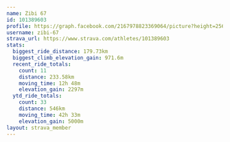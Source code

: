 ```yaml
---
name: Zibi 67
id: 101389603
profile: https://graph.facebook.com/2167978823369064/picture?height=256&width=256
username: zibi-67
strava_url: https://www.strava.com/athletes/101389603
stats:
  biggest_ride_distance: 179.73km
  biggest_climb_elevation_gain: 971.6m
  recent_ride_totals:
    count: 11
    distance: 233.58km
    moving_time: 12h 48m
    elevation_gain: 2297m
  ytd_ride_totals:
    count: 33
    distance: 546km
    moving_time: 42h 33m
    elevation_gain: 5000m
layout: strava_member
--- 
```

